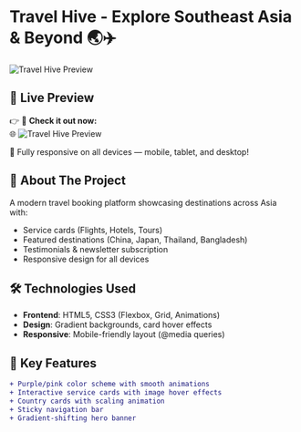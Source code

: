 # Travel Hive - Explore Southeast Asia & Beyond 🌏✈️

![Travel Hive Preview](https://i.imgur.com/zfFWTSx.png) 


## 🚀 Live Preview

👉 🔗 **Check it out now:**  
🌐 ![Travel Hive Preview](https://arnob-travel-hive.netlify.app/)

📱 Fully responsive on all devices — mobile, tablet, and desktop!



## 🌟 About The Project
A modern travel booking platform showcasing destinations across Asia with:
- Service cards (Flights, Hotels, Tours)
- Featured destinations (China, Japan, Thailand, Bangladesh)
- Testimonials & newsletter subscription
- Responsive design for all devices

## 🛠️ Technologies Used
- **Frontend**: HTML5, CSS3 (Flexbox, Grid, Animations)
- **Design**: Gradient backgrounds, card hover effects
- **Responsive**: Mobile-friendly layout (@media queries)

## 🎨 Key Features
```diff
+ Purple/pink color scheme with smooth animations
+ Interactive service cards with image hover effects
+ Country cards with scaling animation
+ Sticky navigation bar
+ Gradient-shifting hero banner
